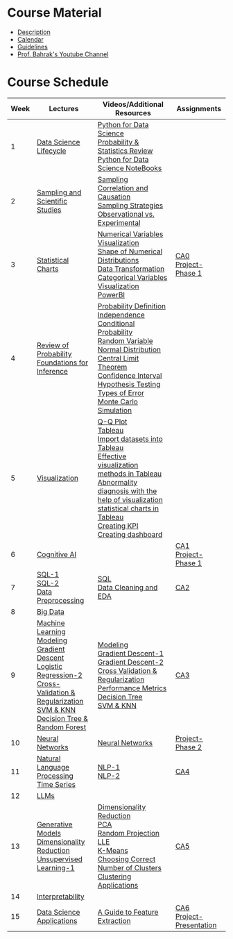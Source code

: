 # Course Material

- [Description](Description.pdf)
- [Calendar](https://docs.google.com/spreadsheets/d/1adlurjjRLzJFx8zvyfZCqV423SqOy4Vq6aRSlyo1oc8/edit?usp=sharing)
- [Guidelines](Guidelines.pdf)
- [Prof. Bahrak's Youtube Channel](https://www.youtube.com/@BahrakCourses)

# Course Schedule

| Week | Lectures | Videos/Additional Resources | Assignments |
|------|-----|-----|-----|
| 1 |[Data Science Lifecycle](lectures/Lecture%2001.%20Data%20Science%20Lifecycle.pdf) | [Python for Data Science](https://www.youtube.com/watch?v=WKz5nicREKQ&list=PLdSslhDhrVc7N0XQTfU55RuL1THU2l0B-&pp=gAQB) <br> [Probability & Statistics Review](https://www.youtube.com/watch?v=Lqexyj6h5dQ&list=PLdSslhDhrVc47zM1fgy1WEPs7-sC6JVUG) <br>  [Python for Data Science NoteBooks](Python%20for%20Data%20Science%20Notebooks)| |
| 2 |[Sampling and Scientific Studies](lectures/Lecture%2002.%20Sampling%20and%20Scientific%20Studies.pdf) |[Sampling](https://www.youtube.com/watch?v=koeAIG38Hzc) <br> [Correlation and Causation](https://www.youtube.com/watch?v=WAnHl3Rps2s) <br> [Sampling Strategies](https://www.youtube.com/watch?v=Bji2BfPsu6Q) <br> [Observational vs. Experimental](https://www.youtube.com/watch?v=0D2U_xPl00g) | |
| 3 |[Statistical Charts](lectures/Lecture%2003.%20Statistical%20Charts.pdf) |[Numerical Variables Visualization](https://www.youtube.com/watch?v=jzAK4xpwGus) <br> [Shape of Numerical Distributions](https://www.youtube.com/watch?v=tLWm8MGUqds) <br> [Data Transformation](https://www.youtube.com/watch?v=71kkJ2jp7KM) <br> [Categorical Variables Visualization](https://www.youtube.com/watch?v=CGfzEvpRQPQ) <br> [PowerBI](More%Resources/PowerBI) | [CA0]() <br> [Project-Phase 1](Final%Project/P1.pdf)|
| 4 |[Review of Probability](lectures/Lecture%2004.%20Review%20of%20Probability.pdf) <br> [Foundations for Inference](lectures/Lecture%2005.%20Foundations%20for%20Inference.pdf) |[Probability Definition](https://www.youtube.com/watch?v=QIpoxoCGgtU) <br> [Independence](https://www.youtube.com/watch?v=cMGVMIo4RMw) <br> [Conditional Probability](https://www.youtube.com/watch?v=QKIBHCjb4g0) <br> [Random Variable](https://www.youtube.com/watch?v=Q0dlO2ErX08) <br> [Normal Distribution](https://www.youtube.com/watch?v=WxafZIrjwOQ) <br> [Central Limit Theorem](https://www.youtube.com/watch?v=chVvpvDMrV4) <br> [Confidence Interval](https://www.youtube.com/watch?v=xm6qVNtAUNk) <br> [Hypothesis Testing](https://www.youtube.com/watch?v=r4RdP73fAFM) <br> [Types of Error](https://www.youtube.com/watch?v=SaEuHkXolM0) <br> [Monte Carlo Simulation](https://www.youtube.com/watch?v=iZULlaZRvR0)||
| 5 |[Visualization]() |[Q-Q Plot](https://www.youtube.com/watch?v=6U8LI1VYEeg) <br> [Tableau](https://www.youtube.com/watch?v=201cExJMT74) <br> [Import datasets into Tableau]() <br> [Effective visualization methods in Tableau](https://www.youtube.com/watch?v=Z437c0K-ohs) <br> [Abnormality diagnosis with the help of visualization](https://www.youtube.com/watch?v=dIesEUXBcSc) <br> [statistical charts in Tableau](https://www.youtube.com/watch?v=xyEZCrcuie8) <br> [Creating KPI](https://www.youtube.com/watch?v=OTtN4InuwUI) <br> [Creating dashboard](https://www.youtube.com/watch?v=u4rCsDJR_7s)| |
| 6 |[Cognitive AI]() | |[CA1]() <br> [Project-Phase 1]()|
| 7 |[SQL-1](lectures/Lecture%2007.%20SQL-1.pdf) <br> [SQL-2](lectures/Lecture%2008.%20SQL-2.pdf) <br> [Data Preprocessing](lectures/Lecture%2009.%20Data%20Preprocessing.pdf)|[SQL](https://www.dropbox.com/scl/fo/r8j0svv98bzkvwh7s89zq/ADBLUG2mnBMXd6yKwMX2PCU?dl=0&e=1&preview=sql_part2.mkv&rlkey=vqad3zy64ub1a7lqa9wdpi4qq) <br> [Data Cleaning and EDA](https://www.dropbox.com/scl/fo/r8j0svv98bzkvwh7s89zq/ADBLUG2mnBMXd6yKwMX2PCU?dl=0&e=1&preview=data_cleaning_eda.mkv&rlkey=vqad3zy64ub1a7lqa9wdpi4qq)|[CA2]() |
| 8 |[Big Data]()|||
| 9 |[Machine Learning](lectures/Lecture%2012.%20Sklearn%20&%20Feature%20Engineering.pdf) <br> [Modeling](lectures/Lecture%2010.%20Modeling.pdf) <br> [Gradient Descent](lectures/Lecture%2011.%20Gradient%20Descent.pdf) <br> [Logistic Regression-2](lectures/Lecture%2013.%20Logistic%20Regression-2.pdf) <br> [Cross-Validation & Regularization](lectures/Lecture%2014.%20Cross-Validation%20&%20Regularization.pdf) <br> [SVM & KNN](lectures/Lecture%2015.%20SVM%20&%20KNN.pdf) <br> [Decision Tree & Random Forest](lectures/Lecture%2016.%20DT%20&%20RF.pdf)| [Modeling](https://www.dropbox.com/scl/fo/r8j0svv98bzkvwh7s89zq/ADBLUG2mnBMXd6yKwMX2PCU?dl=0&e=1&preview=modeling_slr.mkv&rlkey=vqad3zy64ub1a7lqa9wdpi4qq) <br> [Gradient Descent-1](https://www.dropbox.com/scl/fo/r8j0svv98bzkvwh7s89zq/ADBLUG2mnBMXd6yKwMX2PCU?dl=0&e=1&preview=gradient_descent_part1.mkv&rlkey=vqad3zy64ub1a7lqa9wdpi4qq) <br> [Gradient Descent-2](https://www.dropbox.com/scl/fo/r8j0svv98bzkvwh7s89zq/ADBLUG2mnBMXd6yKwMX2PCU?dl=0&e=1&preview=gradient_descent_part2.mkv&rlkey=vqad3zy64ub1a7lqa9wdpi4qq) <br> [Cross Validation & Regularization](https://www.dropbox.com/scl/fo/r8j0svv98bzkvwh7s89zq/ADBLUG2mnBMXd6yKwMX2PCU?dl=0&e=1&preview=cross_validation_regularization.mkv&rlkey=vqad3zy64ub1a7lqa9wdpi4qq) <br> [Performance Metrics](https://www.dropbox.com/scl/fo/r8j0svv98bzkvwh7s89zq/ADBLUG2mnBMXd6yKwMX2PCU?dl=0&e=1&preview=performance_metrics.mp4&rlkey=vqad3zy64ub1a7lqa9wdpi4qq) <br> [Decision Tree](https://www.dropbox.com/scl/fo/r8j0svv98bzkvwh7s89zq/ADBLUG2mnBMXd6yKwMX2PCU?dl=0&e=1&preview=DTs.mkv&rlkey=vqad3zy64ub1a7lqa9wdpi4qq) <br> [SVM & KNN](https://www.dropbox.com/scl/fo/r8j0svv98bzkvwh7s89zq/ADBLUG2mnBMXd6yKwMX2PCU?dl=0&e=1&preview=SVM_KNN.mkv&rlkey=vqad3zy64ub1a7lqa9wdpi4qq)|[CA3]()|
| 10 |[Neural Networks](lectures/Lecture%2019.%20Neural%20Networks.pdf)|[Neural Networks](https://www.dropbox.com/scl/fo/r8j0svv98bzkvwh7s89zq/ADBLUG2mnBMXd6yKwMX2PCU?dl=0&e=1&preview=NNs.mkv&rlkey=vqad3zy64ub1a7lqa9wdpi4qq) | [Project-Phase 2]()|
| 11 |[Natural Language Processing](lectures/Lecture%2020.%20Natural%20Language%20Processing.pdf) <br> [Time Series]()|[NLP-1](https://www.dropbox.com/scl/fo/r8j0svv98bzkvwh7s89zq/ADBLUG2mnBMXd6yKwMX2PCU?dl=0&e=1&preview=NLP_part1.mkv&rlkey=vqad3zy64ub1a7lqa9wdpi4qq) <br> [NLP-2](https://www.dropbox.com/scl/fo/r8j0svv98bzkvwh7s89zq/ADBLUG2mnBMXd6yKwMX2PCU?dl=0&e=1&preview=NLP_part2.mkv&rlkey=vqad3zy64ub1a7lqa9wdpi4qq) |[CA4]()|
| 12 |[LLMs]()|||
| 13 |[Generative Models]() <br> [Dimensionality Reduction](lectures/Lecture%2017.%20Dimensionality%20Reduction.pdf) <br> [Unsupervised Learning-1](lectures/Lecture%2018.%20Unsupervised%20Learning-1.pdf)|[Dimensionality Reduction](https://www.youtube.com/watch?v=8G6HNKGUyHA) <br> [PCA](https://www.youtube.com/watch?v=nv0DRL6l9-4) <br> [Random Projection](https://www.youtube.com/watch?v=IzwjWTTAlPs) <br> [LLE](https://www.youtube.com/watch?v=R1saz5q_B5k) <br> [K-Means](https://www.youtube.com/watch?v=hry98otbsHE) <br> [Choosing Correct Number of Clusters](https://www.youtube.com/watch?v=1rYDDl-L_14) <br> [Clustering Applications](https://www.youtube.com/watch?v=otMZyWATjKg)|[CA5]()|
| 14 |[Interpretability]()|| |
| 15 |[Data Science Applications](lectures/Lecture%2021.%20Data%20Science%20Applications.pdf)|[A Guide to Feature Extraction](https://drive.google.com/drive/folders/19a2uekayzWK4jocJtFE4UPd-nWuCvaT9?usp=share_link)|[CA6]() <br> [Project-Presentation]()|
